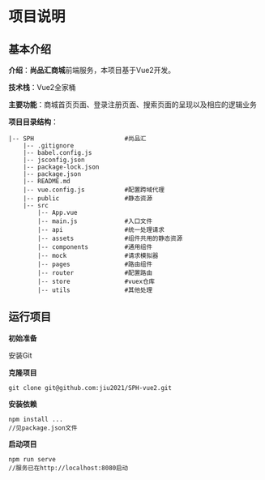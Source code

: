 # 项目说明

## 基本介绍

**介绍**：**尚品汇商城**前端服务，本项目基于Vue2开发。

**技术栈**：Vue2全家桶

**主要功能**：商城首页页面、登录注册页面、搜索页面的呈现以及相应的逻辑业务

**项目目录结构**：

```
|-- SPH							#尚品汇
    |-- .gitignore
    |-- babel.config.js			
    |-- jsconfig.json			
    |-- package-lock.json		
    |-- package.json
    |-- README.md
    |-- vue.config.js			#配置跨域代理
    |-- public					#静态资源
    |-- src
        |-- App.vue
        |-- main.js				#入口文件
        |-- api					#统一处理请求
        |-- assets				#组件共用的静态资源
        |-- components			#通用组件
        |-- mock				#请求模拟器
        |-- pages				#路由组件
        |-- router				#配置路由
        |-- store				#vuex仓库
        |-- utils				#其他处理
```

## 运行项目

**初始准备**

安装Git

**克隆项目**

```
git clone git@github.com:jiu2021/SPH-vue2.git
```

**安装依赖**

```
npm install ...
//见package.json文件
```

**启动项目**

```
npm run serve
//服务已在http://localhost:8080启动
```

